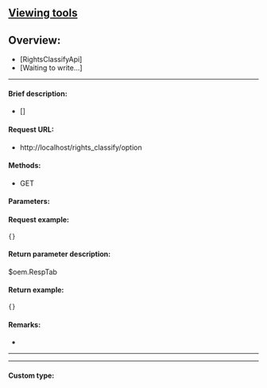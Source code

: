

## [Viewing tools](https://www.iminho.me/)

## Overview:
- [RightsClassifyApi]
- [Waiting to write...]

--------------------

#### Brief description:

- []

#### Request URL:

- http://localhost/rights_classify/option

#### Methods:

- GET

#### Parameters:


#### Request example:
```
{}
```

#### Return parameter description:
$oem.RespTab

#### Return example:
	
```
{}
```

#### Remarks:

- 
	

--------------------
--------------------

#### Custom type:
	

